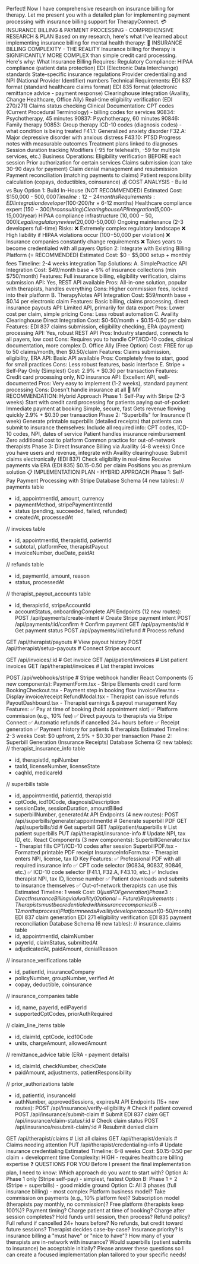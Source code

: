 Perfect! Now I have comprehensive research on insurance billing for therapy. Let me present you with a detailed plan for implementing payment processing with insurance billing support for TherapyConnect.
💳 INSURANCE BILLING & PAYMENT PROCESSING - COMPREHENSIVE RESEARCH & PLAN
Based on my research, here's what I've learned about implementing insurance billing for mental health therapy:
🏥 INSURANCE BILLING COMPLEXITY - THE REALITY
Insurance billing for therapy is SIGNIFICANTLY MORE COMPLEX than simple credit card processing. Here's why:
What Insurance Billing Requires:
Regulatory Compliance:
HIPAA compliance (patient data protection)
EDI (Electronic Data Interchange) standards
State-specific insurance regulations
Provider credentialing and NPI (National Provider Identifier) numbers
Technical Requirements:
EDI 837 format (standard healthcare claims format)
EDI 835 format (electronic remittance advice - payment response)
Clearinghouse integration (Availity, Change Healthcare, Office Ally)
Real-time eligibility verification (EDI 270/271)
Claims status checking
Clinical Documentation:
CPT codes (Current Procedural Terminology) - billing codes for services
90834: Psychotherapy, 45 minutes
90837: Psychotherapy, 60 minutes
90846: Family therapy
90853: Group therapy
ICD-10 codes (diagnosis codes) - what condition is being treated
F41.1: Generalized anxiety disorder
F32.A: Major depressive disorder with anxious distress
F43.10: PTSD
Progress notes with measurable outcomes
Treatment plans linked to diagnoses
Session duration tracking
Modifiers (-95 for telehealth, -59 for multiple services, etc.)
Business Operations:
Eligibility verification BEFORE each session
Prior authorization for certain services
Claims submission (can take 30-90 days for payment)
Claim denial management and resubmission
Payment reconciliation (matching payments to claims)
Patient responsibility calculation (copays, deductibles, coinsurance)
💰 COST ANALYSIS - Build vs Buy
Option 1: Build In-House (NOT RECOMMENDED)
Estimated Cost: $150,000 - $500,000 Timeline: 12-24 months Requirements:
EDI integration developer ($100-200/hr × 6-12 months)
Healthcare compliance expert ($150-300/hr consulting)
Clearinghouse API integration ($5,000-15,000/year)
HIPAA compliance infrastructure ($10,000-50,000)
Legal/regulatory review ($20,000-50,000)
Ongoing maintenance (2-3 developers full-time)
Risks:
❌ Extremely complex regulatory landscape
❌ High liability if HIPAA violations occur ($100-$50,000 per violation)
❌ Insurance companies constantly change requirements
❌ Takes years to become credentialed with all payers
Option 2: Integrate with Existing Billing Platform (⭐ RECOMMENDED)
Estimated Cost: $0 - $5,000 setup + monthly fees Timeline: 2-4 weeks integration Top Solutions:
A. SimplePractice API Integration
Cost: $49/month base + 6% of insurance collections (min $750/month)
Features: Full insurance billing, eligibility verification, claims submission
API: Yes, REST API available
Pros: All-in-one solution, popular with therapists, handles everything
Cons: Higher commission fees, locked into their platform
B. TherapyNotes API Integration
Cost: $59/month base + $0.14 per electronic claim
Features: Basic billing, claims processing, direct insurance payouts
API: Limited API, primarily for data export
Pros: Lower cost per claim, simple pricing
Cons: Less robust automation
C. Availity Clearinghouse Direct Integration
Cost: $0-50/month + $0.15-0.50 per claim
Features: EDI 837 claims submission, eligibility checking, ERA (payment) processing
API: Yes, robust REST API
Pros: Industry standard, connects to all payers, low cost
Cons: Requires you to handle CPT/ICD-10 codes, clinical documentation, more complex
D. Office Ally (Free Option)
Cost: FREE for up to 50 claims/month, then $0.50/claim
Features: Claims submission, eligibility, ERA
API: Basic API available
Pros: Completely free to start, good for small practices
Cons: Less robust features, basic interface
E. Stripe + Self-Pay Only (Simplest)
Cost: 2.9% + $0.30 per transaction
Features: Credit card processing only, NO insurance
API: Excellent API, well-documented
Pros: Very easy to implement (1-2 weeks), standard payment processing
Cons: Doesn't handle insurance at all
🎯 MY RECOMMENDATION: Hybrid Approach
Phase 1: Self-Pay with Stripe (2-3 weeks)
Start with credit card processing for patients paying out-of-pocket:
Immediate payment at booking
Simple, secure, fast
Gets revenue flowing quickly
2.9% + $0.30 per transaction
Phase 2: "Superbills" for Insurance (1 week)
Generate printable superbills (detailed receipts) that patients can submit to insurance themselves:
Include all required info: CPT codes, ICD-10 codes, NPI, dates of service
Patient handles insurance reimbursement
Zero additional cost to platform
Common practice for out-of-network therapists
Phase 3: Direct Insurance Billing via Availity (4-8 weeks)
Once you have users and revenue, integrate with Availity clearinghouse:
Submit claims electronically (EDI 837)
Check eligibility in real-time
Receive payments via ERA (EDI 835)
$0.15-0.50 per claim
Positions you as premium solution
📋 IMPLEMENTATION PLAN - HYBRID APPROACH
Phase 1: Self-Pay Payment Processing with Stripe
Database Schema (4 new tables):
// payments table
- id, appointmentId, amount, currency
- paymentMethod, stripePaymentIntentId
- status (pending, succeeded, failed, refunded)
- createdAt, processedAt

// invoices table  
- id, appointmentId, therapistId, patientId
- subtotal, platformFee, therapistPayout
- invoiceNumber, dueDate, paidAt

// refunds table
- id, paymentId, amount, reason
- status, processedAt

// therapist_payout_accounts table
- id, therapistId, stripeAccountId
- accountStatus, onboardingComplete
API Endpoints (12 new routes):
POST   /api/payments/create-intent          # Create Stripe payment intent
POST   /api/payments/:id/confirm             # Confirm payment
GET    /api/payments/:id                     # Get payment status
POST   /api/payments/:id/refund              # Process refund

GET    /api/therapist/payouts                # View payout history
POST   /api/therapist/setup-payouts          # Connect Stripe account

GET    /api/invoices/:id                     # Get invoice
GET    /api/patient/invoices                 # List patient invoices
GET    /api/therapist/invoices               # List therapist invoices

POST   /api/webhooks/stripe                  # Stripe webhook handler
React Components (5 new components):
PaymentForm.tsx - Stripe Elements credit card form
BookingCheckout.tsx - Payment step in booking flow
InvoiceView.tsx - Display invoice/receipt
RefundModal.tsx - Therapist can issue refunds
PayoutDashboard.tsx - Therapist earnings & payout management
Key Features: ✅ Pay at time of booking (hold appointment slot) ✅ Platform commission (e.g., 10% fee) ✅ Direct payouts to therapists via Stripe Connect ✅ Automatic refunds if cancelled 24+ hours before ✅ Receipt generation ✅ Payment history for patients & therapists Estimated Timeline: 2-3 weeks Cost: $0 upfront, 2.9% + $0.30 per transaction
Phase 2: Superbill Generation (Insurance Receipts)
Database Schema (2 new tables):
// therapist_insurance_info table
- id, therapistId, npiNumber
- taxId, licenseNumber, licenseState
- caqhId, medicareId

// superbills table
- id, appointmentId, patientId, therapistId
- cptCode, icd10Code, diagnosisDescription
- sessionDate, sessionDuration, amountBilled
- superbillNumber, generatedAt
API Endpoints (4 new routes):
POST   /api/superbills/generate/:appointmentId  # Generate superbill PDF
GET    /api/superbills/:id                      # Get superbill
GET    /api/patient/superbills                  # List patient superbills
PUT    /api/therapist/insurance-info            # Update NPI, tax ID, etc.
React Components (3 new components):
SuperbillGenerator.tsx - Therapist fills CPT/ICD-10 codes after session
SuperbillPDF.tsx - Formatted printable PDF receipt
InsuranceInfoForm.tsx - Therapist enters NPI, license, tax ID
Key Features: ✅ Professional PDF with all required insurance info ✅ CPT code selector (90834, 90837, 90846, etc.) ✅ ICD-10 code selector (F41.1, F32.A, F43.10, etc.) ✅ Includes therapist NPI, tax ID, license number ✅ Patient downloads and submits to insurance themselves ✅ Out-of-network therapists can use this Estimated Timeline: 1 week Cost: $0 (just PDF generation)
Phase 3: Direct Insurance Billing via Availity (Optional - Future)
Requirements:
Therapists must be credentialed with insurance companies (6-12 months process)
Platform needs Availity developer account ($0-50/month)
EDI 837 claim generation
EDI 271 eligibility verification
EDI 835 payment reconciliation
Database Schema (6 new tables):
// insurance_claims table
- id, appointmentId, claimNumber
- payerId, claimStatus, submittedAt
- adjudicatedAt, paidAmount, denialReason

// insurance_verifications table
- id, patientId, insuranceCompany
- policyNumber, groupNumber, verified At
- copay, deductible, coinsurance

// insurance_companies table
- id, name, payerId, ediPayerId
- supportedCptCodes, priorAuthRequired

// claim_line_items table
- id, claimId, cptCode, icd10Code
- units, chargeAmount, allowedAmount

// remittance_advice table (ERA - payment details)
- id, claimId, checkNumber, checkDate
- paidAmount, adjustments, patientResponsibility

// prior_authorizations table
- id, patientId, insuranceId
- authNumber, approvedSessions, expiresAt
API Endpoints (15+ new routes):
POST   /api/insurance/verify-eligibility        # Check if patient covered
POST   /api/insurance/submit-claim               # Submit EDI 837 claim
GET    /api/insurance/claim-status/:id           # Check claim status
POST   /api/insurance/resubmit-claim/:id         # Resubmit denied claim

GET    /api/therapist/claims                     # List all claims
GET    /api/therapist/denials                    # Claims needing attention
PUT    /api/therapist/credentialing-info         # Update insurance credentialing
Estimated Timeline: 6-8 weeks Cost: $0.15-0.50 per claim + development time Complexity: HIGH - requires healthcare billing expertise
❓ QUESTIONS FOR YOU
Before I present the final implementation plan, I need to know:
Which approach do you want to start with?
Option A: Phase 1 only (Stripe self-pay) - simplest, fastest
Option B: Phase 1 + 2 (Stripe + superbills) - good middle ground
Option C: All 3 phases (full insurance billing) - most complex
Platform business model?
Take commission on payments (e.g., 10% platform fee)?
Subscription model (therapists pay monthly, no commission)?
Free platform (therapists keep 100%)?
Payment timing?
Charge patient at time of booking?
Charge after session completes?
Hold funds until session, then process?
Refund policy?
Full refund if cancelled 24+ hours before?
No refunds, but credit toward future sessions?
Therapist decides case-by-case?
Insurance priority?
Is insurance billing a "must have" or "nice to have"?
How many of your therapists are in-network with insurance?
Would superbills (patient submits to insurance) be acceptable initially?
Please answer these questions so I can create a focused implementation plan tailored to your specific needs!